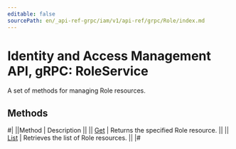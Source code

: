 ```yaml
---
editable: false
sourcePath: en/_api-ref-grpc/iam/v1/api-ref/grpc/Role/index.md
---
```


# Identity and Access Management API, gRPC: RoleService

A set of methods for managing Role resources.

## Methods

#|
||Method | Description ||
|| [Get](get.md) | Returns the specified Role resource. ||
|| [List](list.md) | Retrieves the list of Role resources. ||
|#